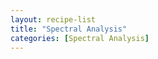 ```yaml
---
layout: recipe-list
title: "Spectral Analysis"
categories: [Spectral Analysis]
---
```


<!-- ## Who was Fourier?
A magician. -->
